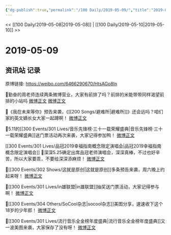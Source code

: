 ```yaml
---
{"dg-publish":true,"permalink":"/100 Daily/2019-05-09/","title":"2019-05-09","created":"2023-03-20T15:14:28.355+08:00","updated":"2023-03-20T15:17:25.777+08:00"}
---
```



<< [[100 Daily/2019-05-08\|2019-05-08]] | [[100 Daily/2019-05-10\|2019-05-10]] >>

# 2019-05-09

## 资讯站 记录

原博链接: https://weibo.com/6466290670/HtsAGo8ln

🐰勤奋的周老师连续两条微博营业，大家有前排了吗？前排的米能带带同样渴望前排的小站吗
[微博正文](https://m.weibo.cn/6466290670/4370066009093904)
[微博正文](https://m.weibo.cn/6466290670/4370082312423422)

🐰《我在未来等你》预告来袭，《[[200 Songs/避难所\|避难所]]》还会远吗？咱们家的英文嫡长女大家一起蹲啊！
[微博正文](https://m.weibo.cn/6466290670/4370107255734185)

🐰5.11的[[300 Events/301 Lives/音乐先锋榜·三十一载荣耀盛典\|音乐先锋榜·三十一载荣耀盛典]]送门票活动再次来袭，大家记得参加鸭！
[微博正文](https://m.weibo.cn/6466290670/4370159307018525)

[[300 Events/301 Lives/品冠2019幸福指南概念限定演唱会\|品冠2019幸福指南概念限定演唱会]]
🐰深深5.25确定出席品冠老师演唱会，深深真棒，不过也好辛苦，所以大家要乖，不要给深深添麻烦！
[微博正文](https://m.weibo.cn/6466290670/4370041350487836)

🐰[[300 Events/302 Shows/这就是原创\|这就是原创]]多条预告来袭，周六晚上约起来呀！
[微博正文](https://m.weibo.cn/6466290670/4370042055813019)

🐰[[300 Events/301 Lives/in雄联盟\|in雄联盟]]抽奖送门票活动，大家记得参与啊！
[微博正文](https://m.weibo.cn/6466290670/4370101073864112)

🐰[[300 Events/304 Others/SoCool杂志\|socool杂志]]美图分享，速速收下这个18岁的少年郎！
[微博正文](https://m.weibo.cn/6466290670/4369975026243839)

🐰[[300 Events/301 Lives/流行音乐全金榜年度盛典\|流行音乐全金榜年度盛典]]又一波美图来袭，大家保存了没有呀！
[微博正文](https://m.weibo.cn/6466290670/4369972270709245)
